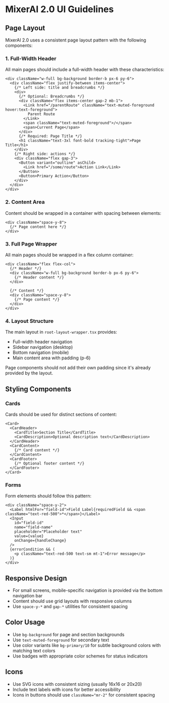 # MixerAI 2.0 UI Guidelines

## Page Layout

MixerAI 2.0 uses a consistent page layout pattern with the following components:

### 1. Full-Width Header

All main pages should include a full-width header with these characteristics:

```tsx
<div className="w-full bg-background border-b px-6 py-6">
  <div className="flex justify-between items-center">
    {/* Left side: title and breadcrumbs */}
    <div>
      {/* Optional: Breadcrumbs */}
      <div className="flex items-center gap-2 mb-1">
        <Link href="/parentRoute" className="text-muted-foreground hover:text-foreground">
          Parent Route
        </Link>
        <span className="text-muted-foreground">/</span>
        <span>Current Page</span>
      </div>
      {/* Required: Page Title */}
      <h1 className="text-3xl font-bold tracking-tight">Page Title</h1>
    </div>
    {/* Right side: actions */}
    <div className="flex gap-3">
      <Button variant="outline" asChild>
        <Link href="/some/route">Action Link</Link>
      </Button>
      <Button>Primary Action</Button>
    </div>
  </div>
</div>
```

### 2. Content Area

Content should be wrapped in a container with spacing between elements:

```tsx
<div className="space-y-8">
  {/* Page content here */}
</div>
```

### 3. Full Page Wrapper

All main pages should be wrapped in a flex column container:

```tsx
<div className="flex flex-col">
  {/* Header */}
  <div className="w-full bg-background border-b px-6 py-6">
    {/* Header content */}
  </div>
  
  {/* Content */}
  <div className="space-y-8">
    {/* Page content */}
  </div>
</div>
```

### 4. Layout Structure

The main layout in `root-layout-wrapper.tsx` provides:

- Full-width header navigation
- Sidebar navigation (desktop)
- Bottom navigation (mobile)
- Main content area with padding (p-6)

Page components should not add their own padding since it's already provided by the layout.

## Styling Components

### Cards

Cards should be used for distinct sections of content:

```tsx
<Card>
  <CardHeader>
    <CardTitle>Section Title</CardTitle>
    <CardDescription>Optional description text</CardDescription>
  </CardHeader>
  <CardContent>
    {/* Card content */}
  </CardContent>
  <CardFooter>
    {/* Optional footer content */}
  </CardFooter>
</Card>
```

### Forms

Form elements should follow this pattern:

```tsx
<div className="space-y-2">
  <Label htmlFor="field-id">Field Label{requiredField && <span className="text-red-500">*</span>}</Label>
  <Input
    id="field-id"
    name="field-name"
    placeholder="Placeholder text"
    value={value}
    onChange={handleChange}
  />
  {errorCondition && (
    <p className="text-red-500 text-sm mt-1">Error message</p>
  )}
</div>
```

## Responsive Design

- For small screens, mobile-specific navigation is provided via the bottom navigation bar
- Content should use grid layouts with responsive columns
- Use `space-y-*` and `gap-*` utilities for consistent spacing

## Color Usage

- Use `bg-background` for page and section backgrounds
- Use `text-muted-foreground` for secondary text
- Use color variants like `bg-primary/10` for subtle background colors with matching text colors
- Use badges with appropriate color schemes for status indicators

## Icons

- Use SVG icons with consistent sizing (usually 16x16 or 20x20)
- Include text labels with icons for better accessibility
- Icons in buttons should use `className="mr-2"` for consistent spacing 